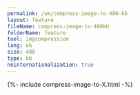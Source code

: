```yaml
---
permalink: /uk/compress-image-to-480-kb
layout: feature
fileName: compress-image-to-480kb
folderName: feature
tool: imgcompression
lang: uk
size: 480
type: kb
nointernationalization: true
---
```

{%- include compress-image-to-X.html -%}
      